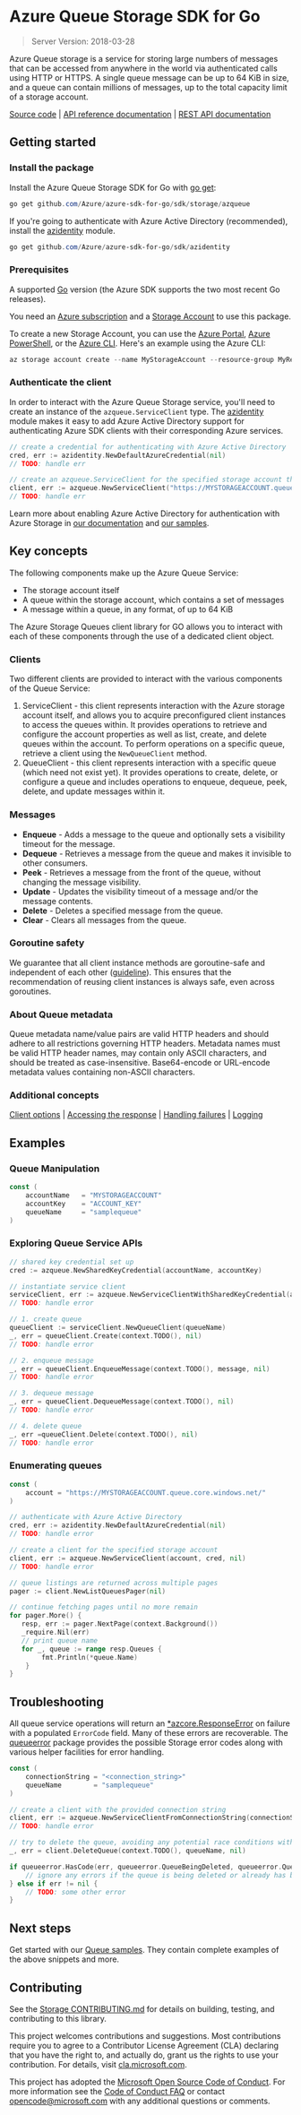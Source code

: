 # Azure Queue Storage SDK for Go

> Server Version: 2018-03-28

Azure Queue storage is a service for storing large numbers of messages that can be accessed from anywhere in 
the world via authenticated calls using HTTP or HTTPS. 
A single queue message can be up to 64 KiB in size, and a queue can contain millions of messages, 
up to the total capacity limit of a storage account.

[Source code][source] | [API reference documentation][docs] | [REST API documentation][rest_docs]

## Getting started

### Install the package

Install the Azure Queue Storage SDK for Go with [go get][goget]:

```Powershell
go get github.com/Azure/azure-sdk-for-go/sdk/storage/azqueue
```

If you're going to authenticate with Azure Active Directory (recommended), install the [azidentity][azidentity] module.
```Powershell
go get github.com/Azure/azure-sdk-for-go/sdk/azidentity
```

### Prerequisites

A supported [Go][godevdl] version (the Azure SDK supports the two most recent Go releases).

You need an [Azure subscription][azure_sub] and a
[Storage Account][storage_account_docs] to use this package.

To create a new Storage Account, you can use the [Azure Portal][storage_account_create_portal],
[Azure PowerShell][storage_account_create_ps], or the [Azure CLI][storage_account_create_cli].
Here's an example using the Azure CLI:

```Powershell
az storage account create --name MyStorageAccount --resource-group MyResourceGroup --location westus --sku Standard_LRS
```

### Authenticate the client

In order to interact with the Azure Queue Storage service, you'll need to create an instance of the `azqueue.ServiceClient` type.  The [azidentity][azidentity] module makes it easy to add Azure Active Directory support for authenticating Azure SDK clients with their corresponding Azure services.

```go
// create a credential for authenticating with Azure Active Directory
cred, err := azidentity.NewDefaultAzureCredential(nil)
// TODO: handle err

// create an azqueue.ServiceClient for the specified storage account that uses the above credential
client, err := azqueue.NewServiceClient("https://MYSTORAGEACCOUNT.queue.core.windows.net/", cred, nil)
// TODO: handle err
```

Learn more about enabling Azure Active Directory for authentication with Azure Storage in [our documentation][storage_ad] and [our samples](#next-steps).

## Key concepts
The following components make up the Azure Queue Service:
* The storage account itself
* A queue within the storage account, which contains a set of messages
* A message within a queue, in any format, of up to 64 KiB

The Azure Storage Queues client library for GO allows you to interact with each of these components through the
use of a dedicated client object.

### Clients
Two different clients are provided to interact with the various components of the Queue Service:
1. ServiceClient -
   this client represents interaction with the Azure storage account itself, and allows you to acquire preconfigured
   client instances to access the queues within. It provides operations to retrieve and configure the account
   properties as well as list, create, and delete queues within the account. To perform operations on a specific queue,
   retrieve a client using the `NewQueueClient` method.
2. QueueClient -
   this client represents interaction with a specific queue (which need not exist yet). It provides operations to
   create, delete, or configure a queue and includes operations to enqueue, dequeue, peek, delete, and update messages
   within it.

### Messages
* **Enqueue** - Adds a message to the queue and optionally sets a visibility timeout for the message.
* **Dequeue** - Retrieves a message from the queue and makes it invisible to other consumers.
* **Peek** - Retrieves a message from the front of the queue, without changing the message visibility.
* **Update** - Updates the visibility timeout of a message and/or the message contents.
* **Delete** - Deletes a specified message from the queue.
* **Clear** - Clears all messages from the queue.

### Goroutine safety
We guarantee that all client instance methods are goroutine-safe and independent of each other ([guideline](https://azure.github.io/azure-sdk/golang_introduction.html#thread-safety)). This ensures that the recommendation of reusing client instances is always safe, even across goroutines.

### About Queue metadata
Queue metadata name/value pairs are valid HTTP headers and should adhere to all restrictions governing HTTP headers. Metadata names must be valid HTTP header names, may contain only ASCII characters, and should be treated as case-insensitive. Base64-encode or URL-encode metadata values containing non-ASCII characters.

### Additional concepts
<!-- CLIENT COMMON BAR -->
[Client options](https://pkg.go.dev/github.com/Azure/azure-sdk-for-go/sdk/azcore/policy#ClientOptions) |
[Accessing the response](https://pkg.go.dev/github.com/Azure/azure-sdk-for-go/sdk/azcore/runtime#WithCaptureResponse) |
[Handling failures](https://pkg.go.dev/github.com/Azure/azure-sdk-for-go/sdk/azcore#ResponseError) |
[Logging](https://pkg.go.dev/github.com/Azure/azure-sdk-for-go/sdk/azcore/log)
<!-- CLIENT COMMON BAR -->

## Examples

### Queue Manipulation

```go
const (
	accountName   = "MYSTORAGEACCOUNT"
	accountKey    = "ACCOUNT_KEY"
	queueName     = "samplequeue"
)
```

### Exploring Queue Service APIs

```go
// shared key credential set up
cred := azqueue.NewSharedKeyCredential(accountName, accountKey)

// instantiate service client
serviceClient, err := azqueue.NewServiceClientWithSharedKeyCredential(account, cred, nil)
// TODO: handle error

// 1. create queue
queueClient := serviceClient.NewQueueClient(queueName)
_, err = queueClient.Create(context.TODO(), nil)
// TODO: handle error

// 2. enqueue message
_, err = queueClient.EnqueueMessage(context.TODO(), message, nil)
// TODO: handle error

// 3. dequeue message
_, err = queueClient.DequeueMessage(context.TODO(), nil)
// TODO: handle error

// 4. delete queue
_, err =queueClient.Delete(context.TODO(), nil)
// TODO: handle error
```

### Enumerating queues

```go
const (
	account = "https://MYSTORAGEACCOUNT.queue.core.windows.net/"
)

// authenticate with Azure Active Directory
cred, err := azidentity.NewDefaultAzureCredential(nil)
// TODO: handle error

// create a client for the specified storage account
client, err := azqueue.NewServiceClient(account, cred, nil)
// TODO: handle error

// queue listings are returned across multiple pages
pager := client.NewListQueuesPager(nil)

// continue fetching pages until no more remain
for pager.More() {
   resp, err := pager.NextPage(context.Background())
   _require.Nil(err)
   // print queue name
   for _, queue := range resp.Queues {
		fmt.Println(*queue.Name)
	}
}
```

## Troubleshooting

All queue service operations will return an
[*azcore.ResponseError][azcore_response_error] on failure with a
populated `ErrorCode` field. Many of these errors are recoverable.
The [queueerror][queue_error] package provides the possible Storage error codes
along with various helper facilities for error handling.

```go
const (
	connectionString = "<connection_string>"
	queueName        = "samplequeue"
)

// create a client with the provided connection string
client, err := azqueue.NewServiceClientFromConnectionString(connectionString, nil)
// TODO: handle error

// try to delete the queue, avoiding any potential race conditions with an in-progress or completed deletion
_, err = client.DeleteQueue(context.TODO(), queueName, nil)

if queueerror.HasCode(err, queueerror.QueueBeingDeleted, queueerror.QueueNotFound) {
	// ignore any errors if the queue is being deleted or already has been deleted
} else if err != nil {
	// TODO: some other error
}
```

## Next steps

Get started with our [Queue samples][samples].  They contain complete examples of the above snippets and more.

## Contributing

See the [Storage CONTRIBUTING.md][storage_contrib] for details on building,
testing, and contributing to this library.

This project welcomes contributions and suggestions.  Most contributions require
you to agree to a Contributor License Agreement (CLA) declaring that you have
the right to, and actually do, grant us the rights to use your contribution. For
details, visit [cla.microsoft.com][cla].

This project has adopted the [Microsoft Open Source Code of Conduct][coc].
For more information see the [Code of Conduct FAQ][coc_faq]
or contact [opencode@microsoft.com][coc_contact] with any
additional questions or comments.

<!-- LINKS -->
[source]: https://github.com/Azure/azure-sdk-for-go/tree/main/sdk/storage/azqueue
[docs]: https://pkg.go.dev/github.com/Azure/azure-sdk-for-go/sdk/storage/azqueue
[rest_docs]: https://docs.microsoft.com/rest/api/storageservices/queue-service-rest-api
[godevdl]: https://go.dev/dl/
[goget]: https://pkg.go.dev/cmd/go#hdr-Add_dependencies_to_current_module_and_install_them
[storage_account_docs]: https://docs.microsoft.com/azure/storage/common/storage-account-overview
[storage_account_create_ps]: https://docs.microsoft.com/azure/storage/common/storage-quickstart-create-account?tabs=azure-powershell
[storage_account_create_cli]: https://docs.microsoft.com/azure/storage/common/storage-quickstart-create-account?tabs=azure-cli
[storage_account_create_portal]: https://docs.microsoft.com/azure/storage/common/storage-quickstart-create-account?tabs=azure-portal
[azure_cli]: https://docs.microsoft.com/cli/azure
[azure_sub]: https://azure.microsoft.com/free/
[azidentity]: https://pkg.go.dev/github.com/Azure/azure-sdk-for-go/sdk/azidentity
[storage_ad]: https://docs.microsoft.com/azure/storage/common/storage-auth-aad
[azcore_response_error]: https://pkg.go.dev/github.com/Azure/azure-sdk-for-go/sdk/azcore#ResponseError
[samples]: https://github.com/Azure/azure-sdk-for-go/tree/main/sdk/storage/azqueue/samples_test.go
[queue_error]: https://github.com/Azure/azure-sdk-for-go/tree/main/sdk/storage/azqueue/queueerror/error_codes.go
[queue]: https://github.com/Azure/azure-sdk-for-go/tree/main/sdk/storage/azqueue/queue_client.go
[sas]: https://github.com/Azure/azure-sdk-for-go/tree/main/sdk/storage/azqueue/sas
[service]: https://github.com/Azure/azure-sdk-for-go/tree/main/sdk/storage/azqueue/service_client.go
[storage_contrib]: https://github.com/Azure/azure-sdk-for-go/blob/main/CONTRIBUTING.md
[cla]: https://cla.microsoft.com
[coc]: https://opensource.microsoft.com/codeofconduct/
[coc_faq]: https://opensource.microsoft.com/codeofconduct/faq/
[coc_contact]: mailto:opencode@microsoft.com
